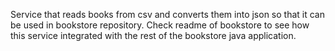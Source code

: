 Service that reads books from csv and converts them into json so that it 
can be used in bookstore repository. Check readme of bookstore to see
how this service integrated with the rest of the bookstore java application.